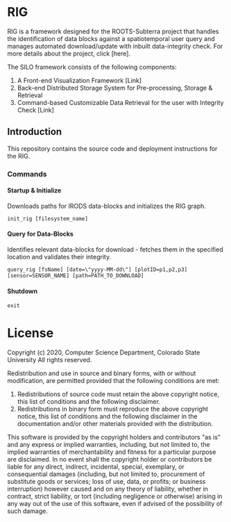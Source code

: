 # RIG

RIG is a framework designed for the ROOTS-Subterra project that handles the identification of data blocks against a spatiotemporal user query and manages automated download/update with inbuilt data-integrity check. For more details about the project, click [here].

The SILO framework consists of the following components:
1)	A Front-end Visualization Framework [Link]
2)	Back-end Distributed Storage System for Pre-processing, Storage & Retrieval
3)	Command-based Customizable Data Retrieval for the user with Integrity Check [Link]

## Introduction

This repository contains the source code and deployment instructions for the RIG. 


### Commands

#### Startup & Initialize
Downloads paths for IRODS data-blocks and initializes the RIG graph.

```
init_rig [filesystem_name]
```
#### Query for Data-Blocks

Identifies relevant data-blocks for download - fetches them in the specified location and validates their integrity.

```
query_rig [fsName] [date=\"yyyy-MM-dd\"] [plotID=p1,p2,p3] [sensor=SENSOR_NAME] [path=PATH_TO_DOWNLOAD]
```


#### Shutdown

```
exit
```


# License
Copyright (c) 2020, Computer Science Department, Colorado State University
All rights reserved.

Redistribution and use in source and binary forms, with or without modification,
are permitted provided that the following conditions are met:

1. Redistributions of source code must retain the above copyright notice, this
   list of conditions and the following disclaimer.
2. Redistributions in binary form must reproduce the above copyright notice,
   this list of conditions and the following disclaimer in the documentation
   and/or other materials provided with the distribution.

This software is provided by the copyright holders and contributors "as is" and
any express or implied warranties, including, but not limited to, the implied
warranties of merchantability and fitness for a particular purpose are
disclaimed. In no event shall the copyright holder or contributors be liable for
any direct, indirect, incidental, special, exemplary, or consequential damages
(including, but not limited to, procurement of substitute goods or services;
loss of use, data, or profits; or business interruption) however caused and on
any theory of liability, whether in contract, strict liability, or tort
(including negligence or otherwise) arising in any way out of the use of this
software, even if advised of the possibility of such damage.
